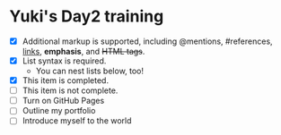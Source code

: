 # Yuki's Day2 training
- [x] Additional markup is supported, including @mentions, #references, [links](url), **emphasis**, and <del>HTML tags</del>.
- [x] List syntax is required.
  - You can nest lists below, too!
- [x] This item is completed.
- [ ] This item is not complete.
- [ ] Turn on GitHub Pages
- [ ] Outline my portfolio
- [ ] Introduce myself to the world
